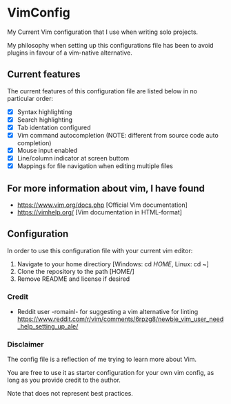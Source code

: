 # VimConfig
My Current Vim configuration that I use when writing solo projects. 

My philosophy when setting up this configurations file has been to avoid plugins in favour of a vim-native alternative. 

## Current features
The current features of this configuration file are listed below in no particular order:
- [x] Syntax highlighting
- [x] Search highlighting
- [x] Tab identation configured
- [x] Vim command autocompletion (NOTE: different from source code auto completion)
- [x] Mouse input enabled
- [x] Line/column indicator at screen buttom
- [x] Mappings for file navigation when editing multiple files

## For more information about vim, I have found
- https://www.vim.org/docs.php [Official Vim documentation]
- https://vimhelp.org/ [Vim documentation in HTML-format]

## Configuration 
In order to use this configuration file with your current vim editor: 
1. Navigate to your home directiory [Windows: cd $HOME$, Linux: cd ~] 
2. Clone the repository to the path [HOME/]
3. Remove README and license if desired

### Credit 
- Reddit user -romainl- for suggesting a vim alternative for linting https://www.reddit.com/r/vim/comments/6rpzg8/newbie_vim_user_need_help_setting_up_ale/


### Disclaimer 
The config file is a reflection of me trying to learn more about Vim.

You are free to use it as starter configuration for your own vim config, as long as you provide credit to the author. 

Note that does not represent best practices. 
